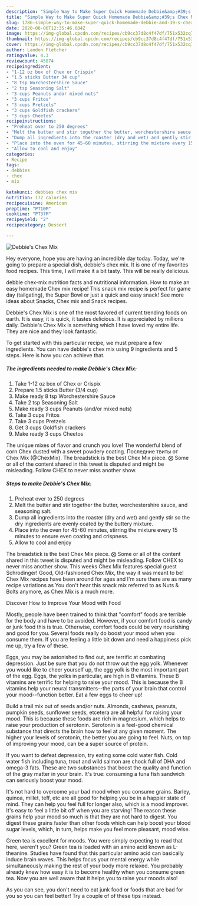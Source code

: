 ```yaml
---
description: "Simple Way to Make Super Quick Homemade Debbie&amp;#39;s Chex Mix"
title: "Simple Way to Make Super Quick Homemade Debbie&amp;#39;s Chex Mix"
slug: 1786-simple-way-to-make-super-quick-homemade-debbie-and-39-s-chex-mix
date: 2020-08-06T12:35:46.684Z
image: https://img-global.cpcdn.com/recipes/cb9cc37d8c4f47df/751x532cq70/debbies-chex-mix-recipe-main-photo.jpg
thumbnail: https://img-global.cpcdn.com/recipes/cb9cc37d8c4f47df/751x532cq70/debbies-chex-mix-recipe-main-photo.jpg
cover: https://img-global.cpcdn.com/recipes/cb9cc37d8c4f47df/751x532cq70/debbies-chex-mix-recipe-main-photo.jpg
author: Landon Fletcher
ratingvalue: 4.3
reviewcount: 45874
recipeingredient:
- "1-12 oz box of Chex or Crispix"
- "1.5 sticks Butter 34 cup"
- "8 tsp Worchestershire Sauce"
- "2 tsp Seasoning Salt"
- "3 cups Peanuts andor mixed nuts"
- "3 cups Fritos"
- "3 cups Pretzels"
- "3 cups Goldfish crackers"
- "3 cups Cheetos"
recipeinstructions:
- "Preheat over to 250 degrees"
- "Melt the butter and stir together the butter, worchestershire sauce, and seasoning salt."
- "Dump all ingredients into the roaster (dry and wet) and gently stir so the dry ingredients are evenly coated by the buttery mixture."
- "Place into the oven for 45-60 minutes, stirring the mixture every 15 minutes to ensure even coating and crispness."
- "Allow to cool and enjoy"
categories:
- Recipe
tags:
- debbies
- chex
- mix

katakunci: debbies chex mix 
nutrition: 172 calories
recipecuisine: American
preptime: "PT10M"
cooktime: "PT37M"
recipeyield: "2"
recipecategory: Dessert

---
```



![Debbie&#39;s Chex Mix](https://img-global.cpcdn.com/recipes/cb9cc37d8c4f47df/751x532cq70/debbies-chex-mix-recipe-main-photo.jpg)

Hey everyone, hope you are having an incredible day today. Today, we're going to prepare a special dish, debbie&#39;s chex mix. It is one of my favorites food recipes. This time, I will make it a bit tasty. This will be really delicious.

debbie chex-mix nutrition facts and nutritional information. How to make an easy homemade Chex mix recipe! This snack mix recipe is perfect for game day (tailgating), the Super Bowl or just a quick and easy snack! See more ideas about Snacks, Chex mix and Snack recipes.

Debbie&#39;s Chex Mix is one of the most favored of current trending foods on earth. It is easy, it is quick, it tastes delicious. It is appreciated by millions daily. Debbie&#39;s Chex Mix is something which I have loved my entire life. They are nice and they look fantastic.


To get started with this particular recipe, we must prepare a few ingredients. You can have debbie&#39;s chex mix using 9 ingredients and 5 steps. Here is how you can achieve that.

<!--inarticleads1-->

##### The ingredients needed to make Debbie&#39;s Chex Mix:

1. Take 1-12 oz box of Chex or Crispix
1. Prepare 1.5 sticks Butter (3/4 cup)
1. Make ready 8 tsp Worchestershire Sauce
1. Take 2 tsp Seasoning Salt
1. Make ready 3 cups Peanuts (and/or mixed nuts)
1. Take 3 cups Fritos
1. Take 3 cups Pretzels
1. Get 3 cups Goldfish crackers
1. Make ready 3 cups Cheetos


The unique mixes of flavor and crunch you love! The wonderful blend of corn Chex dusted with a sweet powdery coating. Последние твиты от Chex Mix (@ChexMix). The breadstick is the best Chex Mix piece. ⨂ Some or all of the content shared in this tweet is disputed and might be misleading. Follow CHEX to never miss another show. 

<!--inarticleads2-->

##### Steps to make Debbie&#39;s Chex Mix:

1. Preheat over to 250 degrees
1. Melt the butter and stir together the butter, worchestershire sauce, and seasoning salt.
1. Dump all ingredients into the roaster (dry and wet) and gently stir so the dry ingredients are evenly coated by the buttery mixture.
1. Place into the oven for 45-60 minutes, stirring the mixture every 15 minutes to ensure even coating and crispness.
1. Allow to cool and enjoy


The breadstick is the best Chex Mix piece. ⨂ Some or all of the content shared in this tweet is disputed and might be misleading. Follow CHEX to never miss another show. This weeks Chex Mix features special guest Schrodinger! Good, Old-fashioned Chex Mix, the way it was meant to be! Chex Mix recipes have been around for ages and I&#39;m sure there are as many recipe variations as You don&#39;t hear this snack mix referred to as Nuts &amp; Bolts anymore, as Chex Mix is a much more. 

Discover How to Improve Your Mood with Food


Mostly, people have been trained to think that "comfort" foods are terrible for the body and have to be avoided. However, if your comfort food is candy or junk food this is true. Otherwise, comfort foods could be very nourishing and good for you. Several foods really do boost your mood when you consume them. If you are feeling a little bit down and need a happiness pick me up, try a few of these.

Eggs, you may be astonished to find out, are terrific at combating depression. Just be sure that you do not throw out the egg yolk. Whenever you would like to cheer yourself up, the egg yolk is the most important part of the egg. Eggs, the yolks in particular, are high in B vitamins. These B vitamins are terrific for helping to raise your mood. This is because the B vitamins help your neural transmitters--the parts of your brain that control your mood--function better. Eat a few eggs to cheer up!

Build a trail mix out of seeds and/or nuts. Almonds, cashews, peanuts, pumpkin seeds, sunflower seeds, etcetera are all helpful for raising your mood. This is because these foods are rich in magnesium, which helps to raise your production of serotonin. Serotonin is a feel-good chemical substance that directs the brain how to feel at any given moment. The higher your levels of serotonin, the better you are going to feel. Nuts, on top of improving your mood, can be a super source of protein.

If you want to defeat depression, try eating some cold water fish. Cold water fish including tuna, trout and wild salmon are chock full of DHA and omega-3 fats. These are two substances that boost the quality and function of the gray matter in your brain. It's true: consuming a tuna fish sandwich can seriously boost your mood. 

It's not hard to overcome your bad mood when you consume grains. Barley, quinoa, millet, teff, etc are all good for helping you be in a happier state of mind. They can help you feel full for longer also, which is a mood improver. It's easy to feel a little bit off when you are starving! The reason these grains help your mood so much is that they are not hard to digest. You digest these grains faster than other foods which can help boost your blood sugar levels, which, in turn, helps make you feel more pleasant, mood wise.

Green tea is excellent for moods. You were simply expecting to read that here, weren't you? Green tea is loaded with an amino acid known as L-theanine. Studies have found that this particular amino acid can basically induce brain waves. This helps focus your mental energy while simultaneously making the rest of your body more relaxed. You probably already knew how easy it is to become healthy when you consume green tea. Now you are well aware that it helps you to raise your moods also!

As you can see, you don't need to eat junk food or foods that are bad for you so you can feel better! Try  a  couple of  of  these  tips  instead.

